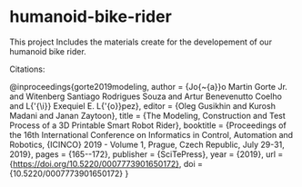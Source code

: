 # humanoid-bike-rider
This project Includes the materials create for the developement of our humanoid bike rider.

Citations:

@inproceedings{gorte2019modeling,
  author    = {Jo{\~{a}}o Martin Gorte Jr. and
               Witenberg Santiago Rodrigues Souza and
               Artur Benevenutto Coelho and
               L{\'{\i}} Exequiel E. L{\'{o}}pez},
  editor    = {Oleg Gusikhin and
               Kurosh Madani and
               Janan Zaytoon},
  title     = {The Modeling, Construction and Test Process of a 3D Printable Smart
               Robot Rider},
  booktitle = {Proceedings of the 16th International Conference on Informatics in
               Control, Automation and Robotics, {ICINCO} 2019 - Volume 1, Prague,
               Czech Republic, July 29-31, 2019},
  pages     = {165--172},
  publisher = {SciTePress},
  year      = {2019},
  url       = {https://doi.org/10.5220/0007773901650172},
  doi       = {10.5220/0007773901650172}
}


